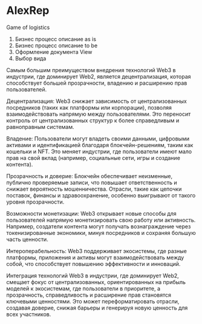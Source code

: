 # AlexRep
Game of logistics       
1. Бизнес процесс описание as is
2. Бизнес процесс описание to be
3. Оформление документа View
4. Выбор вида 
    
Самым большим преимуществом внедрения технологий Web3 в индустрии, где доминирует Web2, является децентрализация, которая способствует большей прозрачности, владению и расширению прав пользователей.    
   
Децентрализация: Web3 снижает зависимость от централизованных посредников (таких как платформы или корпорации), позволяя взаимодействовать напрямую между пользователями. Это переносит контроль от централизованных структур к более справедливым и равноправным системам.
   
Владение: Пользователи могут владеть своими данными, цифровыми активами и идентификацией благодаря блокчейн-решениям, таким как кошельки и NFT. Это меняет индустрии, где пользователи имеют мало прав на свой вклад (например, социальные сети, игры и создание контента).
  
Прозрачность и доверие: Блокчейн обеспечивает неизменные, публично проверяемые записи, что повышает ответственность и снижает вероятность мошенничества. Отрасли, такие как цепочки поставок, финансы и здравоохранение, особенно выигрывают от такого уровня прозрачности.

Возможности монетизации: Web3 открывает новые способы для пользователей напрямую монетизировать свою работу или активность. Например, создатели контента могут получать вознаграждение через токенизированные экономики, минуя посредников и сохраняя большую часть ценности.  

Интероперабельность: Web3 поддерживает экосистемы, где разные платформы, приложения и активы могут взаимодействовать между собой, что способствует повышению эффективности и инноваций.

Интеграция технологий Web3 в индустрии, где доминирует Web2, смещает фокус от централизованных, ориентированных на прибыль моделей к экосистемам, где пользователи в приоритете, а прозрачность, справедливость и расширение прав становятся ключевыми ценностями. Это может переформатировать отрасли, создавая доверие, снижая барьеры и генерируя новую ценность для всех участников.
